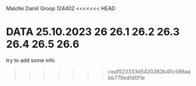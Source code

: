 Malofei Daniil
Groop 124402
<<<<<<< HEAD

DATA 25.10.2023
26
26.1
26.2
26.3
26.4
26.5
26.6
=======
try to add some info
>>>>>>> ceaf523333d5420383b45c586aabb779ed1d0f1e
